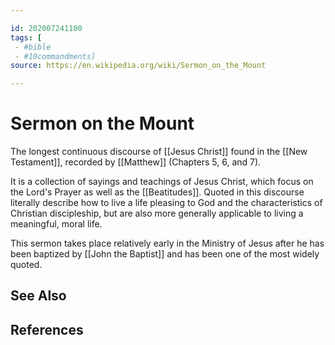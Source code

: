 ```yaml
---

id: 202007241100
tags: [
 - #bible
 - #10commandments]
source: https://en.wikipedia.org/wiki/Sermon_on_the_Mount

---
```


# Sermon on the Mount
The longest continuous discourse of [[Jesus Christ]] found in the [[New Testament]], recorded by [[Matthew]] (Chapters 5, 6, and 7). 

It is a collection of sayings and teachings of Jesus Christ, which focus on the Lord's Prayer as well as the [[Beatitudes]]. Quoted in this discourse literally describe how to live a life pleasing to God and the characteristics of Christian discipleship, but are also more generally applicable to living a meaningful, moral life. 

This sermon takes place relatively early in the Ministry of Jesus after he has been baptized by [[John the Baptist]] and has been one of the most widely quoted.

## See Also

## References

